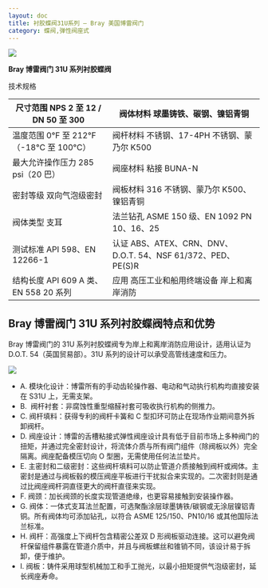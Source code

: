 ```yaml
---
layout: doc
title: 衬胶蝶阀31U系列 – Bray 美国博雷阀门
category: 蝶阀,弹性阀座式
---
```


![](/2022/10/download-9.png)

**Bray 博雷阀门 31U 系列衬胶蝶阀**

技术规格

| 尺寸范围 NPS 2 至 12 / DN 50 至 300     | 阀体材料 球墨铸铁、碳钢、镍铝青铜                            |
| --------------------------------------- | ------------------------------------------------------------ |
| 温度范围 0°F 至 212°F（-18°C 至 100°C） | 阀杆材料 不锈钢、17-4PH 不锈钢、蒙乃尔 K500                  |
| 最大允许操作压力 285 psi（20 巴）       | 阀座材料 粘接 BUNA-N                                         |
| 密封等级 双向气泡级密封                 | 阀板材料 316 不锈钢、蒙乃尔 K500、镍铝青铜                   |
| 阀体类型 支耳                           | 法兰钻孔 ASME 150 级、EN 1092 PN 10、16、25                  |
| 测试标准 API 598、EN 12266-1            | 认证 ABS、ATEX、CRN、DNV、D.O.T. 54、NSF 61/372、PED、PE(S)R |
| 结构长度 API 609 A 类、EN 558 20 系列   | 应用 高压工业和船用终端设备 岸上和离岸消防                   |

## **Bray 博雷阀门 31U 系列衬胶蝶阀**特点和优势

Bray 博雷阀门的 31U 系列衬胶蝶阀专为岸上和离岸消防应用设计，适用认证为 D.O.T. 54（英国贸易部）。31U 系列的设计可以承受高管线速度和压力。

![](/2022/10/download-1-4-721x1024.png)

- A. 模块化设计：博雷所有的手动齿轮操作器、电动和气动执行机构均直接安装在 S31U 上，无需支架。
- B.  阀杆衬套：非腐蚀性重型缩醛衬套可吸收执行机构的侧推力。
- C. 阀杆填料：获得专利的阀杆卡簧和 C 型扣环可防止在现场作业期间意外拆卸阀杆。
- D. 阀座设计：博雷的舌槽粘接式弹性阀座设计具有低于目前市场上多种阀门的扭矩，并通过完全密封设计，将流体介质与所有阀门组件（除阀板以外）完全隔离。阀座配备模压切向 O 型圈，无需使用任何法兰垫片。
- E. 主密封和二级密封：这些阀杆填料可以防止管道介质接触到阀杆或阀体。主密封是通过与阀板毂的模压阀座平板进行干扰拟合来实现的。二次密封则是通过比阀座阀杆洞直径更大的阀杆直径来实现。
- F. 阀颈：加长阀颈的长度实现管道绝缘，也更容易接触到安装操作器。
- G. 阀体：一体式支耳法兰配置，可选聚酯涂层球墨铸铁/碳钢或无涂层镍铝青铜。所有阀体均可添加钻孔，以符合 ASME 125/150、PN10/16 或其他国际法兰标准。
- H. 阀杆：高强度上下阀杆包含精密公差双 D 形阀板驱动连接。这可以避免阀杆保留组件暴露在管道介质中，并且与阀板螺丝和锥销不同，该设计易于拆卸，便于维护。
- I. 阀板：铸件采用球型机械加工和手工抛光，以最小扭矩提供气泡级密封，延长阀座寿命。
